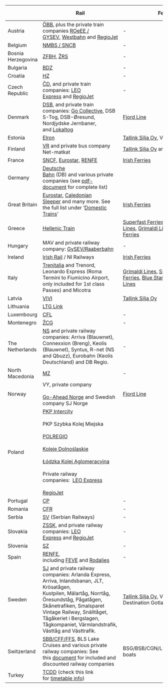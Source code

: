 |                    | Rail                                                                                                                                                                                                                                                                                                                                                                                                                                                   | Ferry                                                                                                                                                                                                                                                                                                                                                                                                                                                                                                                      | Public Transport                                          |
| ------------------ | ------------------------------------------------------------------------------------------------------------------------------------------------------------------------------------------------------------------------------------------------------------------------------------------------------------------------------------------------------------------------------------------------------------------------------------------------------ | -------------------------------------------------------------------------------------------------------------------------------------------------------------------------------------------------------------------------------------------------------------------------------------------------------------------------------------------------------------------------------------------------------------------------------------------------------------------------------------------------------------------------- | --------------------------------------------------------- |
| Austria            | [ÖBB](http://www.oebb.at/en/), plus the private train companies [ROeEE / GYSEV](http://www.gysev.hu/), [Westbahn](https://westbahn.at/) and [RegioJet](https://www.regiojet.com/)                                                                                                                                                                                                                                                                      | -                                                                                                                                                                                                                                                                                                                                                                                                                                                                                                                          | S-Bahn: Vienna and Innsbruck                              |
| Belgium            | [NMBS / SNCB](http://www.belgianrail.be/en/Default.aspx)                                                                                                                                                                                                                                                                                                                                                                                               | -                                                                                                                                                                                                                                                                                                                                                                                                                                                                                                                          | -                                                         |
| Bosnia Herzegovina | [ZFBH](http://www.zfbh.ba/), [ŽRS](https://www.zrs-rs.com/red-voznje)                                                                                                                                                                                                                                                                                                                                                                                  | -                                                                                                                                                                                                                                                                                                                                                                                                                                                                                                                          | -                                                         |
| Bulgaria           | [BDZ](http://www.bdz.bg/en/)                                                                                                                                                                                                                                                                                                                                                                                                                           | -                                                                                                                                                                                                                                                                                                                                                                                                                                                                                                                          | -                                                         |
| Croatia            | [HZ](http://www.hzpp.hr/Default.aspx?sec=282)                                                                                                                                                                                                                                                                                                                                                                                                          | -                                                                                                                                                                                                                                                                                                                                                                                                                                                                                                                          | -                                                         |
| Czech Republic     | [ČD](https://www.cd.cz/default.htm), and private train companies: [LEO Express](https://www.leoexpress.com/en) and [RegioJet](https://www.regiojet.com/)                                                                                                                                                                                                                                                                                               | -                                                                                                                                                                                                                                                                                                                                                                                                                                                                                                                          | -                                                         |
| Denmark            | [DSB](http://www.dsb.dk/om-dsb/in-english/), and private train companies: [Go Collective](https://gocollective.dk/), DSB S-Tog, DSB-Øresund, Nordjydske Jernbaner, and [Lokaltog](https://www.lokaltog.dk/alt-om-rejsen/koreplaner/)                                                                                                                                                                                                                   | [Fjord Line](https://www.interrail.eu/en/plan-your-trip/tips-and-tricks/trains-europe/ferries/fjord-line-ferries.html.html)                                                                                                                                                                                                                                                                                                                                                                                                | -                                                         |
| Estonia            | [Elron](https://elron.ee/en/)                                                                                                                                                                                                                                                                                                                                                                                                                          | [Tallink Silja Oy](https://www.interrail.eu/en/plan-your-trip/tips-and-tricks/trains-europe/ferries/tallink-silja.html.html), Viking Line                                                                                                                                                                                                                                                                                                                                                                                  | -                                                         |
| Finland            | [VR](http://www.vr.fi/en/index.html) and private bus company Net-matkat                                                                                                                                                                                                                                                                                                                                                                                | [Tallink Silja Oy](https://www.interrail.eu/en/plan-your-trip/tips-and-tricks/trains-europe/ferries/tallink-silja.html.html) and Viking Line                                                                                                                                                                                                                                                                                                                                                                               | -                                                         |
| France             | [SNCF](https://www.sncf.com/en), [Eurostar](https://www.eurail.com/en/plan-your-trip/trip-ideas/trains-europe/high-speed-trains/eurostar.html.html), [RENFE](https://www.renfe.com/es/en/travel/prepare-your-trip/ave-francia/informacion-util)                                                                                                                                                                                                        | [Irish Ferries](https://www.interrail.eu/en/plan-your-trip/tips-and-tricks/trains-europe/ferries/irish-ferries.html.html)                                                                                                                                                                                                                                                                                                                                                                                                  | -                                                         |
| Germany            | [Deutsche Bahn](https://www.bahn.com/i/view/index.shtml) (DB) and various private companies (see [pdf-document](https://www.interrail.eu/content/dam/_new-structure/doc/res/Germany_RegionalOperators_PassAcceptance_2023.pdf) for complete list)                                                                                                                                                                                                      |                                                                                                                                                                                                                                                                                                                                                                                                                                                                                                                            | S-bahn                                                    |
| Great Britain      | [Eurostar](https://www.interrail.eu/en/plan-your-trip/tips-and-tricks/trains-europe/high-speed-trains/eurostar.html.html), [Caledonian Sleeper](https://www.interrail.eu/en/plan-your-trip/tips-and-tricks/trains-europe/night-trains/caledonian-sleeper.html.html) and many more. See the full list under ‘[Domestic Trains](https://www.interrail.eu/en/plan-your-trip/tips-and-tricks/trains-europe/trains-country/trains-great-britain.html.html)’ | [Irish Ferries](https://www.interrail.eu/en/plan-your-trip/tips-and-tricks/trains-europe/ferries/irish-ferries.html.html)                                                                                                                                                                                                                                                                                                                                                                                                  | -                                                         |
| Greece             | [Hellenic Train](https://www.hellenictrain.gr/)                                                                                                                                                                                                                                                                                                                                                                                                        | [Superfast Ferries](https://www.interrail.eu/en/plan-your-trip/tips-and-tricks/trains-europe/ferries/superfast-ferries.html.html), [Minoan Lines](https://www.interrail.eu/en/plan-your-trip/tips-and-tricks/trains-europe/ferries/minoan-lines.html.html), [Grimaldi Lines](https://www.interrail.eu/en/plan-your-trip/tips-and-tricks/trains-europe/ferries/grimaldi-lines.html.html), [Blue Star Ferries](https://www.interrail.eu/en/plan-your-trip/tips-and-tricks/trains-europe/ferries/blue-star-ferries.html.html) | -                                                         |
| Hungary            | MAV and private railway company: [GySEV/Raaberbahn](http://www.gysev.hu/)                                                                                                                                                                                                                                                                                                                                                                              | -                                                                                                                                                                                                                                                                                                                                                                                                                                                                                                                          | -                                                         |
| Ireland            | [Irish Rail](http://www.irishrail.ie/) / NI Railways                                                                                                                                                                                                                                                                                                                                                                                                   | [Irish Ferries](https://www.interrail.eu/en/plan-your-trip/tips-and-tricks/trains-europe/ferries/irish-ferries.html.html)                                                                                                                                                                                                                                                                                                                                                                                                  | -                                                         |
| Italy              | [Trenitalia](http://www.trenitalia.com/) and Trenord, Leonardo Express (Roma Termini to Fiumicino Airport, only included for 1st class Passes) and Micotra                                                                                                                                                                                                                                                                                             | [Grimaldi Lines](https://www.interrail.eu/en/plan-your-trip/tips-and-tricks/trains-europe/ferries/grimaldi-lines.html.html), [Superfast Ferries](https://www.interrail.eu/en/plan-your-trip/tips-and-tricks/trains-europe/ferries/superfast-ferries.html.html), [Blue Star Ferries](https://www.interrail.eu/en/plan-your-trip/tips-and-tricks/trains-europe/ferries/blue-star-ferries.html.html), [Minoan Lines](https://www.interrail.eu/en/plan-your-trip/tips-and-tricks/trains-europe/ferries/minoan-lines.html.html) | -                                                         |
| Latvia             | [VIVI](https://vivi.lv/en/)                                                                                                                                                                                                                                                                                                                                                                                                                            | [Tallink Silja Oy](https://www.interrail.eu/en/plan-your-trip/tips-and-tricks/trains-europe/ferries/tallink-silja.html.html)                                                                                                                                                                                                                                                                                                                                                                                               | -                                                         |
| Lithuania          | [LTG Link](https://ltglink.lt/en)                                                                                                                                                                                                                                                                                                                                                                                                                      |                                                                                                                                                                                                                                                                                                                                                                                                                                                                                                                            |                                                           |
| Luxembourg         | [CFL](http://www.cfl.lu/)                                                                                                                                                                                                                                                                                                                                                                                                                              | -                                                                                                                                                                                                                                                                                                                                                                                                                                                                                                                          | -                                                         |
| Montenegro         | [ŽCG](http://www.zcg-prevoz.me/)                                                                                                                                                                                                                                                                                                                                                                                                                       | -                                                                                                                                                                                                                                                                                                                                                                                                                                                                                                                          | -                                                         |
| The Netherlands    | [NS](http://www.ns.nl/) and private railway companies: Arriva (Blauwnet), Connexxion (Breng), Keolis (Blauwnet), Syntus, R-net (NS and Qbuzz), Eurobahn (Keolis Deutschland) and DB Regio.                                                                                                                                                                                                                                                             | -                                                                                                                                                                                                                                                                                                                                                                                                                                                                                                                          | -                                                         |
| North Macedonia    | [MZ](https://mzt.mk/?lang=mk)                                                                                                                                                                                                                                                                                                                                                                                                                          | -                                                                                                                                                                                                                                                                                                                                                                                                                                                                                                                          | -                                                         |
| Norway             | VY, private company<br><br>[Go-Ahead Norge](https://www.go-aheadnordic.no/) and Swedish company SJ Norge                                                                                                                                                                                                                                                                                                                                               | [Fjord Line](https://www.interrail.eu/en/plan-your-trip/tips-and-tricks/trains-europe/ferries/fjord-line-ferries.html.html)                                                                                                                                                                                                                                                                                                                                                                                                | -                                                         |
| Poland             | [PKP Intercity](https://www.intercity.pl/en/site/for-passengers/offers/oferta-interrail/)<br><br>PKP Szybka Kolej Miejska <br><br>[POLREGIO](https://polregio.pl/pl/)<br><br>[Koleje Dolnośląskie](https://kolejedolnoslaskie.pl/)<br><br>[Łódzka Kolej Aglomeracyjna](https://lka.lodzkie.pl/strona-glowna/)    <br><br>Private railway companies:  [LEO Express](https://www.leoexpress.com/en)<br><br>[RegioJet](https://regiojet.com/)             |                                                                                                                                                                                                                                                                                                                                                                                                                                                                                                                            | -                                                         |
| Portugal           | [CP](http://www.cp.pt/cp/displayPage.do?vgnextoid=87cbd5abe2a74010VgnVCM1000007b01a8c0RCRD&lang=en)                                                                                                                                                                                                                                                                                                                                                    | -                                                                                                                                                                                                                                                                                                                                                                                                                                                                                                                          | -                                                         |
| Romania            | [CFR](http://www.cfr.ro/)                                                                                                                                                                                                                                                                                                                                                                                                                              | -                                                                                                                                                                                                                                                                                                                                                                                                                                                                                                                          | -                                                         |
| Serbia             | [SV](http://www.srbvoz.rs/en/) (Serbian Railways)                                                                                                                                                                                                                                                                                                                                                                                                      | -                                                                                                                                                                                                                                                                                                                                                                                                                                                                                                                          | -                                                         |
| Slovakia           | [ZSSK](http://www.slovakrail.sk/en.html), and private railway companies: [LEO Express](https://www.leoexpress.com/en) and [RegioJet](https://www.regiojet.com/)                                                                                                                                                                                                                                                                                        | -                                                                                                                                                                                                                                                                                                                                                                                                                                                                                                                          | -                                                         |
| Slovenia           | [SZ](http://www.slo-zeleznice.si/en/passengers/slovenia)                                                                                                                                                                                                                                                                                                                                                                                               | -                                                                                                                                                                                                                                                                                                                                                                                                                                                                                                                          | -                                                         |
| Spain              | [RENFE](https://www.renfe.com/es/en), including [FEVE](https://www.renfe.com/es/es/cercanias/cercanias-am) and [Rodalies](https://rodalies.gencat.cat/en/horaris/index.html)                                                                                                                                                                                                                                                                           | -                                                                                                                                                                                                                                                                                                                                                                                                                                                                                                                          | -                                                         |
| Sweden             | [SJ](https://www.sj.se/) and private railway companies: Arlanda Express, Arriva, Inlandsbanan, JLT, Krösatågen, Kustpilen, Mälartåg, Norrtåg, Öresundståg, Pågatågen, Skånetrafiken, Smalsparet Vintage Railway, Snälltåget, Tågåkeriet i Bergslagen,  Tågkompaniet, Värmlandstrafik, Västtåg and Västtrafik.                                                                                                                                          | [Tallink Silja Oy](https://www.interrail.eu/en/plan-your-trip/tips-and-tricks/trains-europe/ferries/tallink-silja.html.html), Viking Line, Destination Gotland                                                                                                                                                                                                                                                                                                                                                             | Ländstrafiken in Norbotten, Veljekset Salmela, Net-matkat |
| Switzerland        | [SBB/CFF/FFS](http://www.sbb.ch/en/home.html), BLS Lake Cruises and various private railway companies: See this [document](https://www.interrail.eu/content/dam/_new-structure/doc/res/See_Switzerland_by_train_2024_Geltungsbereich.pdf) for included and discounted railway companies                                                                                                                                                                | BSG/BSB/CGN/LNM/SGV/URh/ZSG boats                                                                                                                                                                                                                                                                                                                                                                                                                                                                                          | S-bahn in all cities                                      |
| Turkey             | [TCDD](http://www.tcdd.gov.tr/) (check this link for [timetable info](https://ebilet.tcddtasimacilik.gov.tr/view/eybis/tnmGenel/tcddWebContent.jsf))                                                                                                                                                                                                                                                                                                   |                                                                                                                                                                                                                                                                                                                                                                                                                                                                                                                            |                                                           |